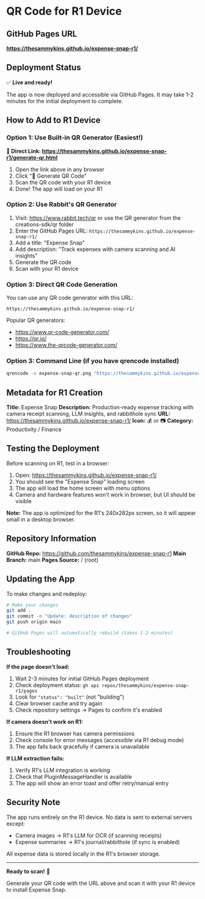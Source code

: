 # QR Code for R1 Device

## GitHub Pages URL
**https://thesammykins.github.io/expense-snap-r1/**

## Deployment Status
✅ **Live and ready!**

The app is now deployed and accessible via GitHub Pages. It may take 1-2 minutes for the initial deployment to complete.

## How to Add to R1 Device

### Option 1: Use Built-in QR Generator (Easiest!)
**🎯 Direct Link: https://thesammykins.github.io/expense-snap-r1/generate-qr.html**

1. Open the link above in any browser
2. Click "🎨 Generate QR Code"
3. Scan the QR code with your R1 device
4. Done! The app will load on your R1

### Option 2: Use Rabbit's QR Generator
1. Visit: https://www.rabbit.tech/qr or use the QR generator from the creations-sdk/qr folder
2. Enter the GitHub Pages URL: `https://thesammykins.github.io/expense-snap-r1/`
3. Add a title: "Expense Snap"
4. Add description: "Track expenses with camera scanning and AI insights"
5. Generate the QR code
6. Scan with your R1 device

### Option 3: Direct QR Code Generation
You can use any QR code generator with this URL:
```
https://thesammykins.github.io/expense-snap-r1/
```

Popular QR generators:
- https://www.qr-code-generator.com/
- https://qr.io/
- https://www.the-qrcode-generator.com/

### Option 3: Command Line (if you have qrencode installed)
```bash
qrencode -o expense-snap-qr.png "https://thesammykins.github.io/expense-snap-r1/"
```

## Metadata for R1 Creation

**Title:** Expense Snap
**Description:** Production-ready expense tracking with camera receipt scanning, LLM insights, and rabbithole sync
**URL:** https://thesammykins.github.io/expense-snap-r1/
**Icon:** 💰 or 📷
**Category:** Productivity / Finance

## Testing the Deployment

Before scanning on R1, test in a browser:
1. Open: https://thesammykins.github.io/expense-snap-r1/
2. You should see the "Expense Snap" loading screen
3. The app will load the home screen with menu options
4. Camera and hardware features won't work in browser, but UI should be visible

**Note:** The app is optimized for the R1's 240x282px screen, so it will appear small in a desktop browser.

## Repository Information

**GitHub Repo:** https://github.com/thesammykins/expense-snap-r1
**Main Branch:** main
**Pages Source:** / (root)

## Updating the App

To make changes and redeploy:
```bash
# Make your changes
git add .
git commit -m "Update: description of changes"
git push origin main

# GitHub Pages will automatically rebuild (takes 1-2 minutes)
```

## Troubleshooting

**If the page doesn't load:**
1. Wait 2-3 minutes for initial GitHub Pages deployment
2. Check deployment status: `gh api repos/thesammykins/expense-snap-r1/pages`
3. Look for `"status": "built"` (not "building")
4. Clear browser cache and try again
5. Check repository settings → Pages to confirm it's enabled

**If camera doesn't work on R1:**
1. Ensure the R1 browser has camera permissions
2. Check console for error messages (accessible via R1 debug mode)
3. The app falls back gracefully if camera is unavailable

**If LLM extraction fails:**
1. Verify R1's LLM integration is working
2. Check that PluginMessageHandler is available
3. The app will show an error toast and offer retry/manual entry

## Security Note

The app runs entirely on the R1 device. No data is sent to external servers except:
- Camera images → R1's LLM for OCR (if scanning receipts)
- Expense summaries → R1's journal/rabbithole (if sync is enabled)

All expense data is stored locally in the R1's browser storage.

---

**Ready to scan!** 🎉

Generate your QR code with the URL above and scan it with your R1 device to install Expense Snap.
